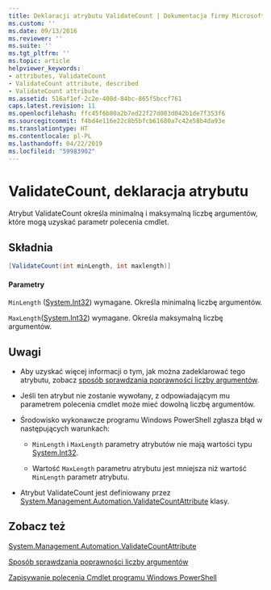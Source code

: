 ```yaml
---
title: Deklaracji atrybutu ValidateCount | Dokumentacja firmy Microsoft
ms.custom: ''
ms.date: 09/13/2016
ms.reviewer: ''
ms.suite: ''
ms.tgt_pltfrm: ''
ms.topic: article
helpviewer_keywords:
- attributes, ValidateCount
- ValidateCount attribute, described
- ValidateCount attribute
ms.assetid: 516af1ef-2c2e-408d-84bc-865f5bccf761
caps.latest.revision: 11
ms.openlocfilehash: ffc45f6b80a2b7ed22f27d083d042b1de7f353f6
ms.sourcegitcommit: f4bd4e116e22c8b5bfcb61680a7c42e58b4da93e
ms.translationtype: HT
ms.contentlocale: pl-PL
ms.lasthandoff: 04/22/2019
ms.locfileid: "59983902"
---
```

# <a name="validatecount-attribute-declaration"></a>ValidateCount, deklaracja atrybutu

Atrybut ValidateCount określa minimalną i maksymalną liczbę argumentów, które mogą uzyskać parametr polecenia cmdlet.

## <a name="syntax"></a>Składnia

```csharp
[ValidateCount(int minLength, int maxlength)]
```

#### <a name="parameters"></a>Parametry

`MinLength` ([System.Int32][]) wymagane. Określa minimalną liczbę argumentów.

`MaxLength`([System.Int32][]) wymagane. Określa maksymalną liczbę argumentów.

## <a name="remarks"></a>Uwagi

- Aby uzyskać więcej informacji o tym, jak można zadeklarować tego atrybutu, zobacz [sposób sprawdzania poprawności liczby argumentów][].

- Jeśli ten atrybut nie zostanie wywołany, z odpowiadającym mu parametrem polecenia cmdlet może mieć dowolną liczbę argumentów.

- Środowisko wykonawcze programu Windows PowerShell zgłasza błąd w następujących warunkach:

    - `MinLength` i `MaxLength` parametry atrybutów nie mają wartości typu [System.Int32][].

    - Wartość `MaxLength` parametru atrybutu jest mniejsza niż wartość `MinLength` parametr atrybutu.

- Atrybut ValidateCount jest definiowany przez [System.Management.Automation.ValidateCountAttribute][] klasy.

## <a name="see-also"></a>Zobacz też

[System.Management.Automation.ValidateCountAttribute][]

[Sposób sprawdzania poprawności liczby argumentów][]

[Zapisywanie polecenia Cmdlet programu Windows PowerShell][]

[Sposób sprawdzania poprawności liczby argumentów]: how-to-validate-an-argument-count.md
[Zapisywanie polecenia Cmdlet programu Windows PowerShell]: writing-a-windows-powershell-cmdlet.md

[System.Int32]: /dotnet/api/System.Int32
[System.Management.Automation.ValidateCountAttribute]: /dotnet/api/System.Management.Automation.ValidateCountAttribute
